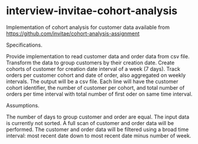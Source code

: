 # interview-invitae-cohort-analysis
 Implementation of cohort analysis for customer data available from https://github.com/invitae/cohort-analysis-assignment

 Specifications.

 Provide implementation to read customer data and order data from csv file. Transform the data to group customers by their creation date. Create cohorts of customer for creation date interval of a week (7 days). Track orders per customer cohort and date of order, also aggregated on weekly intervals. The output will be a csv file. Each line will have the customer cohort identifier, the number of customer per cohort, and total number of orders per time interval with total number of first oder on same time interval.

 Assumptions.

The number of days to group customer and order are equal.
The input data is currently not sorted. A full scan of customer and order data will be performed.
The customer and order data will be filtered using a broad time interval: most recent date down to most recent date minus number of week.

